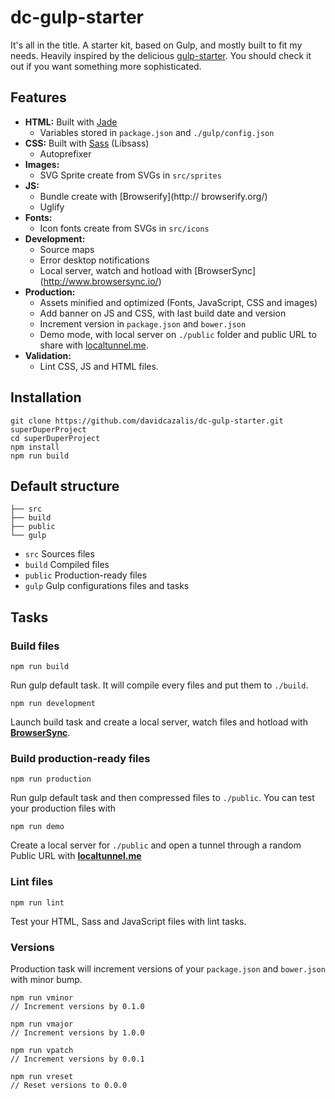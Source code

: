 # dc-gulp-starter
It's all in the title. A starter kit, based on Gulp, and mostly built to fit my needs. Heavily inspired by the delicious [gulp-starter](https://github.com/vigetlabs/gulp-starter). You should check it out if you want something more sophisticated.

## Features

* **HTML:** Built with [Jade](http://jade-lang.com/)
	* Variables stored in `package.json` and `./gulp/config.json`
* **CSS:** Built with [Sass](http://sass-lang.com/) (Libsass)
	* Autoprefixer
* **Images:**
	* SVG Sprite create from SVGs in `src/sprites`
* **JS:**
	* Bundle create with [Browserify](http://	browserify.org/)
	* Uglify
* **Fonts:**
	* Icon fonts create from SVGs in `src/icons`
* **Development:**
	* Source maps
	* Error desktop notifications
	* Local server, watch and hotload with [BrowserSync]	(http://www.browsersync.io/)
* **Production:**
	* Assets minified and optimized (Fonts, JavaScript, CSS and images)
	* Add banner on JS and CSS, with last build date and version
	* Increment version in `package.json` and `bower.json`
	* Demo mode, with local server on `./public` folder and public URL to share with [localtunnel.me](http://localtunnel.me/).
* **Validation:**
	* Lint CSS, JS and HTML files.

## Installation
	git clone https://github.com/davidcazalis/dc-gulp-starter.git superDuperProject
	cd superDuperProject
	npm install
	npm run build

## Default structure

	├── src
	├── build
	├── public
	└── gulp

* `src` Sources files
* `build` Compiled files
* `public` Production-ready files
* `gulp` Gulp configurations files and tasks

## Tasks

### Build files

	npm run build

Run gulp default task. It will compile every files and put them to `./build`.

	npm run development

Launch build task and create a local server, watch files and hotload with **[BrowserSync](http://www.browsersync.io/)**.


### Build production-ready files

	npm run production

Run gulp default task and then compressed files to `./public`. You can test your production files with

	npm run demo

Create a local server for `./public` and open a tunnel through a random Public URL with **[localtunnel.me](http://localtunnel.me/)**

### Lint files

	npm run lint

Test your HTML, Sass and JavaScript files with lint tasks.

### Versions

Production task will increment versions of your `package.json` and `bower.json` with minor bump.

	npm run vminor
	// Increment versions by 0.1.0

	npm run vmajor
	// Increment versions by 1.0.0

	npm run vpatch
	// Increment versions by 0.0.1

	npm run vreset
	// Reset versions to 0.0.0
